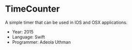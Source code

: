# TimeCounter
A simple timer that can be used in IOS and OSX applications. 

- Year: 2015
- Language: Swift
- Programmer: Adeola Uthman
